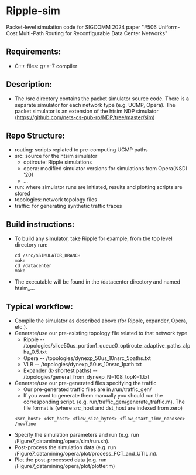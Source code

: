 # Ripple-sim
Packet-level simulation code for SIGCOMM 2024 paper "#506 Uniform-Cost Multi-Path Routing for Reconfigurable Data Center Networks"

## Requirements:

- C++ files: g++-7 compiler

## Description:

- The /src directory contains the packet simulator source code. There is a separate simulator for each network type (e.g. UCMP, Opera). The packet simulator is an extension of the htsim NDP simulator (https://github.com/nets-cs-pub-ro/NDP/tree/master/sim)

## Repo Structure:
- routing: scripts replated to pre-computing UCMP paths
- src: source for the htsim simulator
  - optiroute: Ripple simulations
  - opera: modified simulator versions for simulations from Opera(NSDI '20)
  - ...
- run: where simulator runs are initiated, results and plotting scripts are stored
- topologies: network topology files
- traffic: for generating synthetic traffic traces

## Build instructions:

- To build any simulator, take Ripple for example, from the top level directory run:
  ```
  cd /src/$SIMULATOR_BRANCH
  make
  cd /datacenter
  make
  ```
- The executable will be found in the /datacenter directory and named htsim_...

## Typical workflow:

- Compile the simulator as described above (for Ripple, expander, Opera, etc.).
- Generate/use our pre-existing topology file related to that network type
	- Ripple -- /topologies/slice50us_portion1_queue0_optiroute_adaptive_paths_alpha_0.5.txt 
	- Opera -- /topologies/dynexp_50us_10nsrc_5paths.txt 
	- VLB -- /topologies/dynexp_50us_10nsrc_1path.txt
	- Expander (k-shortest paths) -- /topologies/general_from_dynexp_N=108_topK=1.txt
- Generate/use our pre-generated files specifying the traffic 
	- Our pre-generated traffic files are in /run/traffic_gen/
	- If you want to generate them manually you should run the corresponding script.  (e.g. run/traffic_gen/generate_traffic.m). The file format is (where src_host and dst_host are indexed from zero)
  ```
  <src_host> <dst_host> <flow_size_bytes> <flow_start_time_nanosec> /newline
  ```
- Specify the simulation parameters and run (e.g. run /Figure7_datamining/opera/sim/run.sh).
- Post-process the simulation data (e.g. run /Figure7_datamining/opera/plot/process_FCT_and_UTIL.m).
- Plot the post-processed data (e.g. run /Figure7_datamining/opera/plot/plotter.m)
